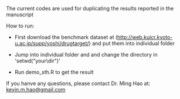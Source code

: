 The current codes are used for duplicating the results reported in the manuscript

How to run:

- First download the benchmark dataset at (http://web.kuicr.kyoto-u.ac.jp/supp/yoshi/drugtarget/) and put them into individual folder

- Jump into individual folder and and change the directory in 'setwd("your\\dir")'

- Run demo_sth.R to get the result


If you hanve any questions, please contact Dr. Ming Hao at: kevin.m.hao@gmail.com
